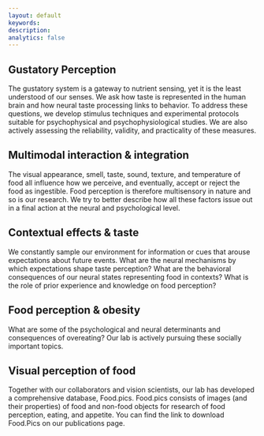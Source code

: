 ```yaml
---
layout: default
keywords:
description:  
analytics: false 
---
```


## <i class="fa fa-folder-open-o fa-2x" aria-hidden="true" style="center"></i> Gustatory Perception
The gustatory system is a gateway to nutrient sensing, yet it is the least understood of our senses. We ask how taste is represented in the human brain and how neural taste processing links to behavior. To address these questions, we develop stimulus techniques and experimental protocols suitable for psychophysical and psychophysiological studies. We are also actively assessing the reliability, validity, and practicality of these measures.

## <i class="fa fa-folder-open-o fa-2x" aria-hidden="true" style="center"></i>  Multimodal interaction & integration
The visual appearance, smell, taste, sound, texture, and temperature of food all influence how we perceive, and eventually, accept or reject the food as ingestible. Food perception is therefore multisensory in nature and so is our research. We try to better describe how all these factors issue out in a final action at the neural and psychological level.

## <i class="fa fa-folder-open-o fa-2x" aria-hidden="true" style="center"></i>  Contextual effects & taste
We constantly sample our environment for information or cues that arouse expectations about future events. What are the neural mechanisms by which expectations shape taste perception? What are the behavioral consequences of our neural states representing food in contexts? What is the role of prior experience and knowledge on food perception?

## <i class="fa fa-folder-open-o fa-2x" aria-hidden="true" style="center"></i>  Food perception & obesity
What are some of the psychological and neural determinants and consequences of overeating? Our lab is actively pursuing these socially important topics.

## <i class="fa fa-folder-open-o fa-2x" aria-hidden="true" style="center"></i>  Visual perception of food
Together with our collaborators and vision scientists, our lab has developed a comprehensive database, Food.pics. Food.pics consists of images (and their properties) of food and non-food objects for research of food perception, eating, and appetite. You can find the link to download Food.Pics on our publications page.
